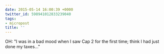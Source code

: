 ```yaml
---
date: 2015-05-14 16:00:39 +0000
twitter_id: 598941012833239040
tags:
- micropost
title: ''
---
```


OH: "I was in a bad mood when I saw Cap 2 for the first time; think I had just done my taxes..."
